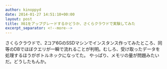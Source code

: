 ```yaml
---
author: kinoppyd
date: 2014-01-27 14:51:10+00:00
layout: post
title: X61をアップグレードするかどうか、さくらクラウドで実験してみた
excerpt_separator: <!--more-->
---
```


さくらクラウドで、2コア6GのSSDマシンでインスタンス作ってみたところ、同等のDBでほぼクエリが一瞬で流れることが判明。むしろ、受け取ったデータを処理するほうがボトルネックになってた。
やっぱり、メモリの量が問題みたいだ。どうしたもんか。
